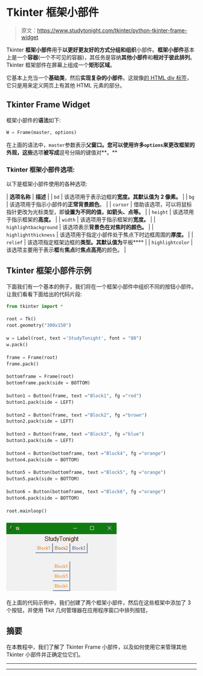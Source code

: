 # Tkinter 框架小部件

> 原文：<https://www.studytonight.com/tkinter/python-tkinter-frame-widget>

Tkinter **框架小部件**用于**以更好更友好的方式分组和组织**小部件。**框架小部件**基本上是一个**容器**(一个不可见的容器)，其任务是容纳**其他小部件**和**相对于彼此排列**。Tkinter 框架部件在屏幕上组成一个**矩形区域**。

它基本上充当一个**基础类**，然后**实现复杂的小部件**。这就像[的 HTML div 标签](https://www.studytonight.com/html5-references/html-div-tag)，它只是用来定义网页上有其他 HTML 元素的部分。

## Tkinter Frame Widget

框架小部件的**语法**如下:

```py
W = Frame(master, options) 
```

在上面的语法中，`master`参数表示**父窗口。**您可以使用许多`options`来更改框架的**外观，这些**选项**被写成**逗号分隔的键值对**。**

### Tkinter 框架小部件选项:

以下是框架小部件使用的各种选项:

| **选项名称** | **描述** |
| `bd` | 该选项用于表示边框的**宽度。其默认值为 **2 像素**。** |
| `bg` | 该选项用于指示小部件的**正常背景颜色**。 |
| `cursor` | 借助该选项，可以将鼠标指针更改为光标类型，即**设置为不同的值，如箭头、点等。** |
| `height` | 该选项用于指示框架的**高度。** |
| `width` | 该选项用于指示框架的**宽度。** |
| `highlightbackground` | 该选项表示**背景色在对焦时的颜色。** |
| `highlightthickness` | 该选项用于指定小部件处于焦点下时边框周围的**厚度。** |
| `relief` | 该选项指定框架边框的**类型。其默认值为**平板**** |
| `highlightcolor` | 该选项主要用于表示**框**有**焦点**时**焦点高亮**的颜色。 |

## Tkinter 框架小部件示例

下面我们有一个基本的例子，我们将在一个框架小部件中组织不同的按钮小部件。让我们看看下面给出的代码片段:

```py
from tkinter import *

root = Tk() 
root.geometry("300x150") 

w = Label(root, text ='StudyTonight', font = "80") 
w.pack() 

frame = Frame(root) 
frame.pack() 

bottomframe = Frame(root) 
bottomframe.pack(side = BOTTOM) 

button1 = Button(frame, text ="Block1", fg ="red") 
button1.pack(side = LEFT) 

button2 = Button(frame, text ="Block2", fg ="brown") 
button2.pack(side = LEFT) 

button3 = Button(frame, text ="Block3", fg ="blue") 
button3.pack(side = LEFT) 

button4 = Button(bottomframe, text ="Block4", fg ="orange") 
button4.pack(side = BOTTOM) 

button5 = Button(bottomframe, text ="Block5", fg ="orange") 
button5.pack(side = BOTTOM) 

button6 = Button(bottomframe, text ="Block6", fg ="orange") 
button6.pack(side = BOTTOM) 

root.mainloop()
```

### ![](img/16ddf0c4edcf4ad117b903bda42db9b7.png)

在上面的代码示例中，我们创建了两个框架小部件，然后在这些框架中添加了 3 个按钮，并使用 Tkit 几何管理器在应用程序窗口中排列按钮，

## 摘要

在本教程中，我们了解了 Tkinter Frame 小部件，以及如何使用它来管理其他 Tkinter 小部件并正确定位它们。

* * *

* * *